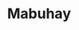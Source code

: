 ---
title: Mabuhay
phone: (408) 885-0448
website: http://www.bridgehousing.com/properties/senior/santa-clara/san-jose/mabuhay
management: Bridge Property Management Company
location: "San Jose"
tags: []
---